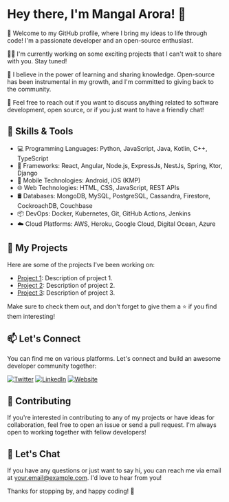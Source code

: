 
# Hey there, I'm Mangal Arora! 👋

🚀 Welcome to my GitHub profile, where I bring my ideas to life through code! I'm a passionate developer and an open-source enthusiast.

👨‍💻 I'm currently working on some exciting projects that I can't wait to share with you. Stay tuned!

🌱 I believe in the power of learning and sharing knowledge. Open-source has been instrumental in my growth, and I'm committed to giving back to the community.

💬 Feel free to reach out if you want to discuss anything related to software development, open source, or if you just want to have a friendly chat!


## 🔧 Skills & Tools

- 💻 Programming Languages: Python, JavaScript, Java, Kotlin, C++, TypeScript
- 🚀 Frameworks: React, Angular, Node.js, ExpressJs, NestJs, Spring, Ktor, Django
- 📱 Mobile Technologies: Android, iOS (KMP)
- 🌐 Web Technologies: HTML, CSS, JavaScript, REST APIs
- 🛢️ Databases: MongoDB, MySQL, PostgreSQL, Cassandra, Firestore, CockroachDB, Couchbase
- 📦 DevOps: Docker, Kubernetes, Git, GitHub Actions, Jenkins
- ☁️ Cloud Platforms: AWS, Heroku, Google Cloud, Digital Ocean, Azure

## 🚀 My Projects

Here are some of the projects I've been working on:

- [Project 1](https://github.com/mangalarora/project-1): Description of project 1.
- [Project 2](https://github.com/mangalarora/project-2): Description of project 2.
- [Project 3](https://github.com/mangalarora/project-3): Description of project 3.

Make sure to check them out, and don't forget to give them a ⭐️ if you find them interesting!

## 📫 Let's Connect

You can find me on various platforms. Let's connect and build an awesome developer community together:

[![Twitter](https://img.shields.io/badge/Twitter-%40mangalarora-1DA1F2?logo=twitter&logoColor=white&style=for-the-badge)](https://twitter.com/mangalarora)
[![LinkedIn](https://img.shields.io/badge/LinkedIn-Mangal%20Arora-0077B5?logo=linkedin&logoColor=white&style=for-the-badge)](https://www.linkedin.com/in/mangalarora/)
[![Website](https://img.shields.io/badge/Website-www.mangalarora.com-2E86AB?logo=world&logoColor=white&style=for-the-badge)](https://www.mangalarora.com)


## 🤝 Contributing

If you're interested in contributing to any of my projects or have ideas for collaboration, feel free to open an issue or send a pull request. I'm always open to working together with fellow developers!

## 💬 Let's Chat

If you have any questions or just want to say hi, you can reach me via email at [your.email@example.com](mailto:your.email@example.com). I'd love to hear from you!

Thanks for stopping by, and happy coding! 🚀






